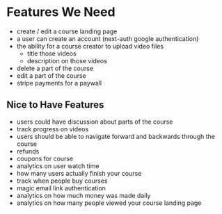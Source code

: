 # Features We Need

- create / edit a course landing page
- a user can create an account (next-auth google authentication)
- the ability for a course creator to upload video files
  - title those videos
  - description on those videos
- delete a part of the course
- edit a part of the course
- stripe payments for a paywall

## Nice to Have Features

- users could have discussion about parts of the course
- track progress on videos
- users should be able to navigate forward and backwards through the course
- refunds
- coupons for course
- analytics on user watch time
- how many users actually finish your course
- track when people buy courses
- magic email link authentication
- analytics on how much money was made daily
- analytics on how many people viewed your course landing page

